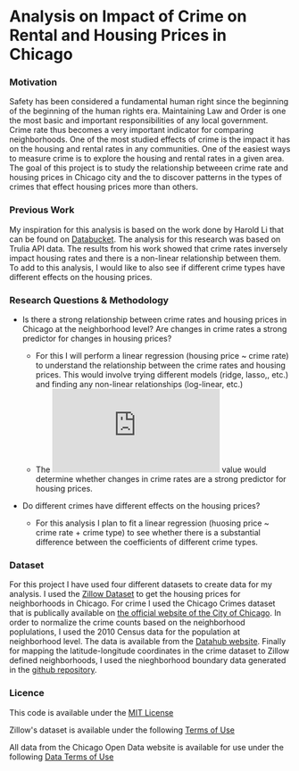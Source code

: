 # Analysis on Impact of Crime on Rental and Housing Prices in Chicago

### Motivation
Safety has been considered a fundamental human right since the beginning of the beginning of the human rights era. Maintaining Law and Order is one the most basic and important responsibilities of any local government. Crime rate thus becomes a very important indicator for comparing neighborhoods. One of the most studied effects of crime is the impact it has on the housing and rental rates in any communities. One of the easiest ways to measure crime is to explore the housing and rental rates in a given area. The goal of this project is to study the relationship betweeen crime rate and housing prices in Chicago city and the to discover patterns in the types of crimes that effect housing prices more than others.

### Previous Work
My inspiration for this analysis is based on the work done by Harold Li that can be found on [Databucket](https://databuckets.org/databucket/2016/01/exploring-chicago-crime-and-housing.html). The analysis for this research was based on Trulia API data. The results from his work showed that crime rates inversely impact housing rates and there is a non-linear relationship between them. To add to this analysis, I would like to also see if different crime types have different effects on the housing prices.

### Research Questions & Methodology

 - Is there a strong relationship between crime rates and housing prices in Chicago at the neighborhood level? Are changes in  crime rates a strong predictor for changes in housing prices?  
     - For this I will perform a linear regression (housing price ~ crime rate) to understand the relationship between the crime rates and housing prices. This would involve trying different models (ridge, lasso,, etc.) and finding any non-linear relationships (log-linear, etc.)
     - The ![equation](https://latex.codecogs.com/gif.latex?R%5E2) value would determine whether changes in crime rates are a strong predictor for housing prices.
  
  
 - Do different crimes have different effects on the housing prices?  
     - For this analysis I plan to fit a linear regression (huosing price ~ crime rate + crime type) to see whether there is a substantial difference between the coefficients of different crime types.

### Dataset
For this project I have used four different datasets to create data for my analysis. I used the [Zillow Dataset](https://www.zillow.com/research/data/) to get the housing prices for neighborhoods in Chicago. For crime I used the Chicago Crimes dataset that is publically available on [the official website of the City of Chicago](https://data.cityofchicago.org/Public-Safety/Crimes-2019/w98m-zvie). In order to normalize the crime counts based on the neighborhood poplulations, I used the 2010 Census data for the population at neighborhood level. The data is available from the [Datahub website](https://datahub.cmap.illinois.gov/dataset/community-data-snapshots-raw-data/resource/8c4e096e-c90c-4bef-9cf1-9028d094296e?inner_span=True). Finally for mapping the latitude-longitude coordinates in the crime dataset to Zillow defined neighborhoods, I used the nieghborhood boundary data generated in the [github repository](https://github.com/mashvisor/us-neighborhoods-boundaries/blob/master/out/csv/IL-Regions.csv).  

### Licence
This code is available under the [MIT License](LICENSE)  

Zillow's dataset is available under the following [Terms of Use](https://www.zillow.com/z/corp/terms/)  

All data from the Chicago Open Data website is available for use under the following [Data Terms of Use](https://www.chicago.gov/city/en/narr/foia/data_disclaimer.html)  
